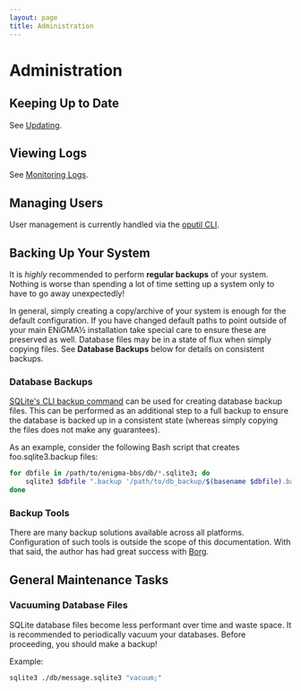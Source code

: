 ```yaml
---
layout: page
title: Administration
---
```


# Administration

## Keeping Up to Date
See [Updating](updating.md).

## Viewing Logs
See [Monitoring Logs](../troubleshooting/monitoring-logs.md).

## Managing Users
User management is currently handled via the [oputil CLI](oputil.md).

## Backing Up Your System
It is *highly* recommended to perform **regular backups** of your system. Nothing is worse than spending a lot of time setting up a system only to have to go away unexpectedly!

In general, simply creating a copy/archive of your system is enough for the default configuration. If you have changed default paths to point outside of your main ENiGMA½ installation take special care to ensure these are preserved as well. Database files may be in a state of flux when simply copying files. See **Database Backups** below for details on consistent backups.

### Database Backups
[SQLite's CLI backup command](https://sqlite.org/cli.html#special_commands_to_sqlite3_dot_commands_) can be used for creating database backup files. This can be performed as an additional step to a full backup to ensure the database is backed up in a consistent state (whereas simply copying the files does not make any guarantees).

As an example, consider the following Bash script that creates foo.sqlite3.backup files:

```bash
for dbfile in /path/to/enigma-bbs/db/*.sqlite3; do
    sqlite3 $dbfile ".backup '/path/to/db_backup/$(basename $dbfile).backup'"
done
```

### Backup Tools
There are many backup solutions available across all platforms. Configuration of such tools is outside the scope of this documentation. With that said, the author has had great success with [Borg](https://www.borgbackup.org/).

## General Maintenance Tasks
### Vacuuming Database Files
SQLite database files become less performant over time and waste space. It is recommended to periodically vacuum your databases. Before proceeding, you should make a backup!

Example:
```bash
sqlite3 ./db/message.sqlite3 "vacuum;"
```